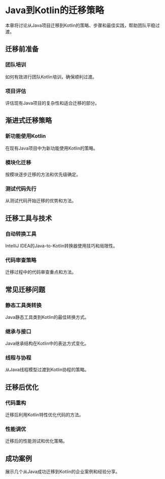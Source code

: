 # Java到Kotlin的迁移策略



本章将讨论从Java项目迁移到Kotlin的策略、步骤和最佳实践，帮助团队平稳过渡。

## 迁移前准备

### 团队培训

如何有效进行团队Kotlin培训，确保顺利过渡。

### 项目评估

评估现有Java项目的复杂性和适合迁移的部分。

## 渐进式迁移策略

### 新功能使用Kotlin

在现有Java项目中为新功能使用Kotlin的策略。

### 模块化迁移

按模块逐步迁移的方法和优先级确定。

### 测试代码先行

从测试代码开始迁移的优势和方法。

## 迁移工具与技术

### 自动转换工具

IntelliJ IDEA的Java-to-Kotlin转换器使用技巧和局限性。

### 代码审查策略

迁移过程中的代码审查重点和方法。

## 常见迁移问题

### 静态工具类转换

Java静态工具类到Kotlin的最佳转换方式。

### 继承与接口

Java继承结构在Kotlin中的表达方式变化。

### 线程与协程

从Java线程模型过渡到Kotlin协程的策略。

## 迁移后优化

### 代码重构

迁移后利用Kotlin特性优化代码的方法。

### 性能调优

迁移后的性能测试和优化策略。

## 成功案例

展示几个从Java成功迁移到Kotlin的企业案例和经验分享。 
